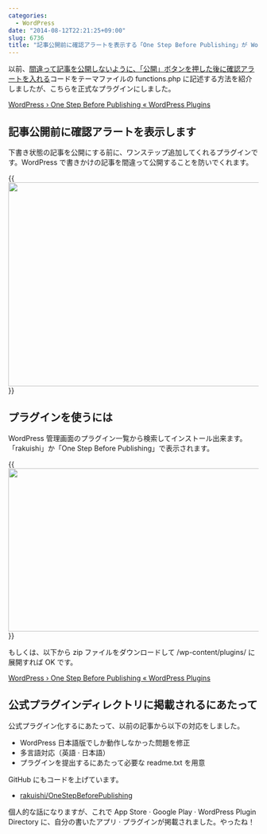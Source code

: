 ```yaml
---
categories:
  - WordPress
date: "2014-08-12T22:21:25+09:00"
slug: 6736
title: "記事公開前に確認アラートを表示する「One Step Before Publishing」が WordPress プラグインディレクトリに掲載されました"
---
```


以前、[間違って記事を公開しないように、「公開」ボタンを押した後に確認アラートを入れる](http://rakuishi.com/archives/6161)コードをテーマファイルの functions.php に記述する方法を紹介しましたが、こちらを正式なプラグインにしました。

[WordPress › One Step Before Publishing « WordPress Plugins](http://wordpress.org/plugins/one-step-before-publishing/)

## 記事公開前に確認アラートを表示します

下書き状態の記事を公開にする前に、ワンステップ追加してくれるプラグインです。WordPress で書きかけの記事を間違って公開することを防いでくれます。

{{<img alt="" src="/images/2014/08/6736_1.png" width="728" height="410">}}

## プラグインを使うには

WordPress 管理画面のプラグイン一覧から検索してインストール出来ます。「rakuishi」か「One Step Before Publishing」で表示されます。

{{<img alt="" src="/images/2014/08/6736_2.png" width="728" height="328">}}

もしくは、以下から zip ファイルをダウンロードして /wp-content/plugins/ に展開すれば OK です。

[WordPress › One Step Before Publishing « WordPress Plugins](http://wordpress.org/plugins/one-step-before-publishing/)

## 公式プラグインディレクトリに掲載されるにあたって

公式プラグイン化するにあたって、以前の記事から以下の対応をしました。

* WordPress 日本語版でしか動作しなかった問題を修正
* 多言語対応（英語 &middot; 日本語）
* プラグインを提出するにあたって必要な readme.txt を用意

GitHub にもコードを上げています。

* [rakuishi/OneStepBeforePublishing](https://github.com/rakuishi/one-step-before-publishing)

個人的な話になりますが、これで App Store &middot; Google Play &middot; WordPress Plugin Directory に、自分の書いたアプリ &middot; プラグインが掲載されました。やったね！
